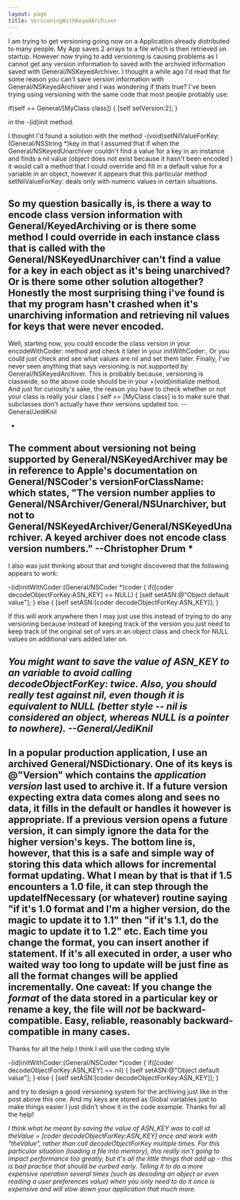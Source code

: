 ```yaml
---
layout: page
title: VersioningWithKeyedArchiver
---
```



I am trying to get versioning going now on a Application already distributed to many people. My App saves 2 arrays to a file which is then retrieved on startup. However now trying to add versioning is causing problems as I cannot get any version information to saved with the archvied information saved with General/NSKeyedArchiver. I thought a while ago I'd read that for some reason you can't save version information with General/NSKeyedArchiver and I was wondering if thats true? I've been trying using versioning with the same code that most people probably use:
    
if(self == General/[MyClass class]) {
[self setVersion:2];
}

in the -(id)init method.

I thought I'd found a solution with the method -(void)setNilValueForKey:(General/NSString *)key in that I assumed that if when the General/NSKeyedUnarchiver couldn't find a value for a key in an instance and finds a nil value (object does not exist because it hasn't been encoded ) it would call a method that I could override and fill in a default value for a variable in an object, however it appears that this particular method setNilValueForKey: deals only with numeric values in certain situations. 

So my question basically is, is there a way to encode class version information with General/KeyedArchiving or is there some method I could override in each instance class that is called with the General/NSKeyedUnarchiver can't find a value for a key in each object as it's being unarchived? Or is there some other solution altogether? Honestly the most surprising thing i've found is that my program hasn't crashed when it's unarchiving information and retrieving nil values for keys that were never encoded.
----
Well, starting now, you could encode the class version in your     encodeWithCoder: method and check it later in your     initWithCoder:. Or you could just check and see what values are     nil and set them later. Finally, I've never seen anything that says versioning is not supported by General/NSKeyedArchiver. This is probably because, versioning is classwide, so the above code should be in your     +(void)initialize method. And just for curiosity's sake, the reason you have to check whether or not your class is really your class (    self == [M<nowiki/>yClass class] is to make sure that subclasses don't actually have *their* versions updated too. --General/JediKnil

*
The comment about versioning not being supported by General/NSKeyedArchiver may be in reference to Apple's documentation on General/NSCoder's versionForClassName: which states, "The version number applies to General/NSArchiver/General/NSUnarchiver, but not to General/NSKeyedArchiver/General/NSKeyedUnarchiver. A keyed archiver does not encode class version numbers." --Christopher Drum
*
----
I also was just thinking about that and tonight discovered that the following appears to work:

    
-(id)initWithCoder:(General/NSCoder *)coder
{
if([coder decodeObjectForKey:ASN_KEY] == NULL) {
[self setASN:@"Object default value"];
} else {
[self setASN:[coder decodeObjectForKey:ASN_KEY]];
}

If this will work anywhere then I may just use this instead of trying to do any versioning because instead of keeping track of the version you just need to keep track of the original set of vars in an object class and check for NULL values on additional vars added later on.

*You might want to save the value of     ASN_KEY to an variable to avoid calling     decodeObjectForKey: twice. Also, you should really test against     nil, even though it is equivalent to     NULL (better style --     nil is considered an object, whereas     NULL is a pointer to nowhere). --General/JediKnil*
----

In a popular production application, I use an archived General/NSDictionary. One of its keys is @"Version" which contains the *application version* last used to archive it. If a future version expecting extra data comes along and sees no data, it fills in the default or handles it however is appropriate. If a previous version opens a future version, it can simply ignore the data for the higher version's keys. The bottom line is, however, that this is a safe and simple way of storing this data which allows for incremental format updating. What I mean by that is that if 1.5 encounters a 1.0 file, it can step through the updateIfNecessary (or whatever) routine saying "if it's 1.0 format and I'm a higher version, do the magic to update it to 1.1" then "if it's 1.1, do the magic to update it to 1.2" etc. Each time you change the format, you can insert another if statement. If it's all executed in order, a user who waited way too long to update will be just fine as all the format changes will be applied incrementally. One caveat: If you change the *format* of the data stored in a particular key or rename a key, the file will *not* be backward-compatible. Easy, reliable, reasonably backward-compatible in many cases.
----
Thanks for all the help I think I will use the coding style
    
-(id)initWithCoder:(General/NSCoder *)coder
{
if([coder decodeObjectForKey:ASN_KEY] == nil) {
[self setASN:@"Object default value"];
} else {
[self setASN:[coder decodeObjectForKey:ASN_KEY]];
}

and try to design a good versioning system for the archiving just like in the post above this one. And my keys are stored as Global variables just to make things easier I just didn't show it in the code example. Thanks for all the help!

*I think what he meant by saving the value of ASN_KEY was to call     id theValue = [coder decodeObjectForKey:ASN_KEY] *once* and work with "theValue", rather than call decodeObjectForKey multiple times. For this particular situation (loading a file into memory), this really isn't going to impact performance too greatly, but it's all the little things that add up - this is bad practice that should be curbed early. Telling it to do a more expensive operation several times (such as decoding an object or even reading a user preferences value) when you only need to do it once is expensive and will slow down your application that much more.*
